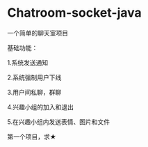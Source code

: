 # Chatroom-socket-java
一个简单的聊天室项目

基础功能：

1.系统发送通知

2.系统强制用户下线

3.用户间私聊，群聊

4.兴趣小组的加入和退出

5.在兴趣小组内发送表情、图片和文件

第一个项目，求★
